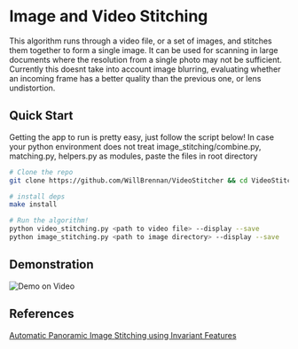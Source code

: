 # Image and Video Stitching
This algorithm runs through a video file, or a set of images, and stitches them together to form a single image. It can be
used for scanning in large documents where the resolution from a single photo may not be sufficient. Currently this doesnt
take into account image blurring, evaluating whether an incoming frame has a better quality than the previous one, or
lens undistortion.

## Quick Start
Getting the app to run is pretty easy, just follow the script below!
In case your python environment does not treat image_stitching/combine.py, matching.py, helpers.py as modules, paste the files in root directory
```bash
# Clone the repo
git clone https://github.com/WillBrennan/VideoStitcher && cd VideoStitcher

# install deps
make install

# Run the algorithm!
python video_stitching.py <path to video file> --display --save
python image_stitching.py <path to image directory> --display --save
```

## Demonstration
![Demo on Video](https://raw.githubusercontent.com/WillBrennan/ImageStitching/master/examples/display.png "Demonstration")

## References
[Automatic Panoramic Image Stitching using Invariant Features](https://www.cs.bath.ac.uk/brown/papers/ijcv2007.pdf)
